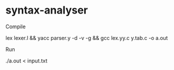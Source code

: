 # syntax-analyser

Compile

lex lexer.l && yacc parser.y -d -v -g && gcc lex.yy.c y.tab.c -o a.out

Run

./a.out < input.txt